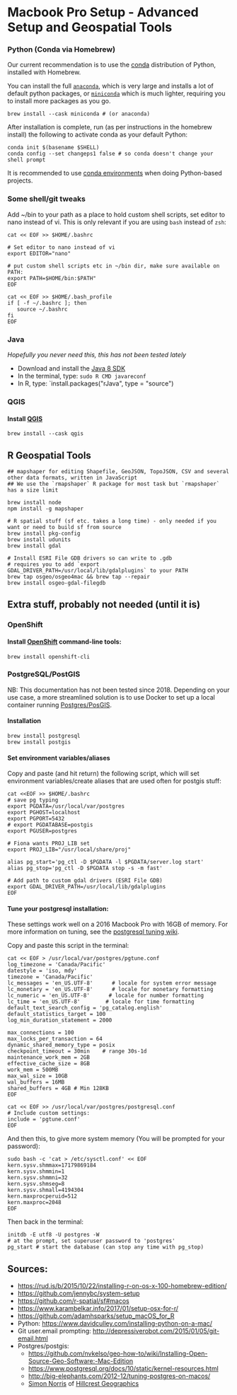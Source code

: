 # Macbook Pro Setup - Advanced Setup and Geospatial Tools

### Python (Conda via Homebrew)

Our current recommendation is to use the [conda](https://conda.io) distribution of Python, installed with Homebrew. 

You can install the full [`anaconda`](https://docs.conda.io/projects/conda/en/latest/user-guide/install/download.html#anaconda-or-miniconda), which is very large and installs a lot of default python packages, or [`miniconda`](https://docs.conda.io/en/latest/miniconda.html) which is much lighter, requiring you to install more packages as you go.

```
brew install --cask miniconda # (or anaconda)
```

After installation is complete, run (as per instructions in the homebrew install) the following
to activate conda as your default Python:

```
conda init $(basename $SHELL)
conda config --set changeps1 false # so conda doesn't change your shell prompt
```

It is recommended to use [conda environments](https://conda.io/projects/conda/en/latest/user-guide/concepts/environments.html) when doing Python-based projects.


### Some shell/git tweaks

Add ~/bin to your path as a place to hold custom shell scripts, set editor to nano instead of vi. This is only relevant if you are using `bash` instead of `zsh`:

```
cat << EOF >> $HOME/.bashrc

# Set editor to nano instead of vi
export EDITOR="nano"

# put custom shell scripts etc in ~/bin dir, make sure available on PATH:
export PATH=$HOME/bin:$PATH"
EOF

cat << EOF >> $HOME/.bash_profile
if [ -f ~/.bashrc ]; then
   source ~/.bashrc
fi
EOF
```

### Java
 *Hopefully you never need this, this has not been tested lately*
 
- Download and install the [Java 8 SDK](http://www.oracle.com/technetwork/java/javase/downloads/jdk8-downloads-2133151.html)
- In the terminal, type: `sudo R CMD javareconf`
- In R, type: `install.packages("rJava", type = "source")

### QGIS 
#### Install [QGIS](http://qgis.org/en/site/)

```
brew install --cask qgis
```

## R Geospatial Tools

```
## mapshaper for editing Shapefile, GeoJSON, TopoJSON, CSV and several other data formats, written in JavaScript 
## We use the `rmapshaper` R package for most task but `rmapshaper` has a size limit

brew install node
npm install -g mapshaper

# R spatial stuff (sf etc. takes a long time) - only needed if you want or need to build sf from source
brew install pkg-config
brew install udunits
brew install gdal

# Install ESRI File GDB drivers so can write to .gdb
# requires you to add `export GDAL_DRIVER_PATH=/usr/local/lib/gdalplugins` to your PATH
brew tap osgeo/osgeo4mac && brew tap --repair
brew install osgeo-gdal-filegdb
```


## Extra stuff, probably not needed (until it is)

### OpenShift

#### Install [OpenShift](https://www.openshift.com/) command-line tools:

```
brew install openshift-cli
```

### PostgreSQL/PostGIS

NB: This documentation has not been tested since 2018. Depending on your use case, a more streamlined solution is to use Docker to set up a local container running [Postgres/PosGIS](https://registry.hub.docker.com/r/postgis/postgis/). 

#### Installation

```
brew install postgresql
brew install postgis
```

#### Set environment variables/aliases
Copy and paste (and hit return) the following script, which will set environment variables/create aliases that are used often for postgis stuff:

```
cat <<EOF >> $HOME/.bashrc
# save pg typing
export PGDATA=/usr/local/var/postgres
export PGHOST=localhost
export PGPORT=5432
# export PGDATABASE=postgis
export PGUSER=postgres

# Fiona wants PROJ_LIB set
export PROJ_LIB="/usr/local/share/proj"

alias pg_start='pg_ctl -D $PGDATA -l $PGDATA/server.log start'
alias pg_stop='pg_ctl -D $PGDATA stop -s -m fast'

# Add path to custom gdal drivers (ESRI File GDB)
export GDAL_DRIVER_PATH=/usr/local/lib/gdalplugins
EOF
```

#### Tune your postgresql installation:

These settings work well on a 2016 Macbook Pro with 16GB of memory. For more information on tuning, see the [postgresql tuning wiki](https://wiki.postgresql.org/wiki/Tuning_Your_PostgreSQL_Server).

Copy and paste this script in the terminal:

```
cat << EOF > /usr/local/var/postgres/pgtune.conf
log_timezone = 'Canada/Pacific'
datestyle = 'iso, mdy'
timezone = 'Canada/Pacific'
lc_messages = 'en_US.UTF-8'      # locale for system error message
lc_monetary = 'en_US.UTF-8'      # locale for monetary formatting
lc_numeric = 'en_US.UTF-8'      # locale for number formatting
lc_time = 'en_US.UTF-8'        # locale for time formatting
default_text_search_config = 'pg_catalog.english'
default_statistics_target = 100
log_min_duration_statement = 2000

max_connections = 100
max_locks_per_transaction = 64
dynamic_shared_memory_type = posix
checkpoint_timeout = 30min    # range 30s-1d
maintenance_work_mem = 2GB
effective_cache_size = 8GB
work_mem = 500MB
max_wal_size = 10GB
wal_buffers = 16MB
shared_buffers = 4GB # Min 128KB
EOF

cat << EOF >> /usr/local/var/postgres/postgresql.conf
# Include custom settings:
include = 'pgtune.conf'
EOF
```

And then this, to give more system memory (You will be prompted for your password):

```
sudo bash -c 'cat > /etc/sysctl.conf' << EOF
kern.sysv.shmmax=17179869184
kern.sysv.shmmin=1
kern.sysv.shmmni=32
kern.sysv.shmseg=8
kern.sysv.shmall=4194304
kern.maxprocperuid=512
kern.maxproc=2048
EOF
``` 

Then back in the terminal:
```
initdb -E utf8 -U postgres -W
# at the prompt, set superuser password to 'postgres'
pg_start # start the database (can stop any time with pg_stop)
```

## Sources:
- <https://rud.is/b/2015/10/22/installing-r-on-os-x-100-homebrew-edition/>
- <https://github.com/jennybc/system-setup>
- <https://github.com/r-spatial/sf#macos>
- <https://www.karambelkar.info/2017/01/setup-osx-for-r/>
- <https://github.com/adamhsparks/setup_macOS_for_R>
- Python: <https://www.davidculley.com/installing-python-on-a-mac/>
- Git user.email prompting: <http://depressiverobot.com/2015/01/05/git-email.html>
- Postgres/postgis:
    - <https://github.com/nvkelso/geo-how-to/wiki/Installing-Open-Source-Geo-Software:-Mac-Edition>
    - <https://www.postgresql.org/docs/10/static/kernel-resources.html>
    - <http://big-elephants.com/2012-12/tuning-postgres-on-macos/>
    - [Simon Norris](https://github.com/smnorris) of [Hillcrest Geographics](https://hillcrestgeo.ca/)
